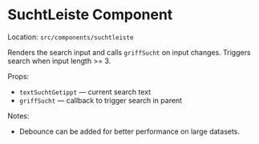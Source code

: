 # SuchtLeiste Component

Location: `src/components/suchtleiste`

Renders the search input and calls `griffSucht` on input changes. Triggers search when input length >= 3.

Props:
- `textSuchtGetippt` — current search text
- `griffSucht` — callback to trigger search in parent

Notes:
- Debounce can be added for better performance on large datasets.
